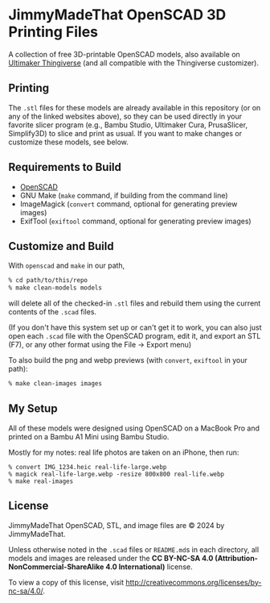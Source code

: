 # JimmyMadeThat OpenSCAD 3D Printing Files

A collection of free 3D-printable OpenSCAD models, also available on [Ultimaker Thingiverse](https://www.thingiverse.com/jimmymadethat/designs) (and all compatible with the Thingiverse customizer).

## Printing

The `.stl` files for these models are already available in this repository (or on any of the linked websites above), so they can be used directly in your favorite slicer program (e.g., Bambu Studio, Ultimaker Cura, PrusaSlicer, Simplify3D) to slice and print as usual. If you want to make changes or customize these models, see below.

## Requirements to Build

 * [OpenSCAD](https://openscad.org/)
 * GNU Make (`make` command, if building from the command line)
 * ImageMagick (`convert` command, optional for generating preview images)
 * ExifTool (`exiftool` command, optional for generating preview images)

## Customize and Build

With `openscad` and `make` in our path,

```zsh
% cd path/to/this/repo
% make clean-models models
```

will delete all of the checked-in `.stl` files and rebuild them using the current contents of the `.scad` files.

(If you don't have this system set up or can't get it to work, you can also just open each `.scad` file with the OpenSCAD program, edit it, and export an STL (F7), or any other format using the File -> Export menu)

To also build the png and webp previews (with `convert`, `exiftool` in your path):

```zsh
% make clean-images images
```

## My Setup

All of these models were designed using OpenSCAD on a MacBook Pro and printed on a Bambu A1 Mini using Bambu Studio.

Mostly for my notes: real life photos are taken on an iPhone, then run:

```
% convert IMG_1234.heic real-life-large.webp
% magick real-life-large.webp -resize 800x800 real-life.webp
% make real-images
```

## License

JimmyMadeThat OpenSCAD, STL, and image files are © 2024 by JimmyMadeThat.

Unless otherwise noted in the `.scad` files or `README.md`s in each directory, all models and images are released under the **CC BY-NC-SA 4.0 (Attribution-NonCommercial-ShareAlike 4.0 International)** license.

To view a copy of this license, visit http://creativecommons.org/licenses/by-nc-sa/4.0/.
